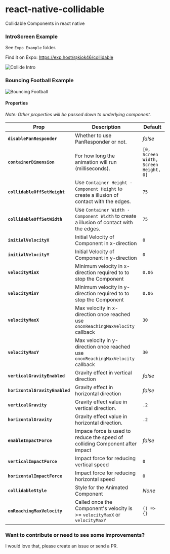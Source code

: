 # react-native-collidable
Collidable Components in react native

### IntroScreen Example

See `Expo Example` folder.

Find it on Expo: https://exp.host/@kiok46/collidable

![Collide Intro](https://user-images.githubusercontent.com/7335120/28744801-40b809ba-7486-11e7-946b-38ab4e6698c3.gif)

### Bouncing Football Example

![Bouncing Football](https://user-images.githubusercontent.com/7335120/28745749-1a3e3dde-749c-11e7-8dbf-802b004a642c.gif)

#### Properties
*Note: Other properties will be passed down to underlying component.*

| Prop | Description | Default |
|---|---|---|
|**`disablePanResponder`**| Whether to use PanResponder or not. |*false*|
|**`containerDimension`**|For how long the animation will run (milliseconds). |`[0, Screen Width, Screen Height, 0]`|
|**`collidableOffSetHeight`**| Use `Container Height - Component Height` to create a illusion of contact with the edges. |`75`|
|**`collidableOffSetWidth`**| Use `Container Width - Component Width` to create a illusion of contact with the edges. |`75`|
|**`initialVelocityX`**| Initial Velocity of Component in x-direction |`0`|
|**`initialVelocityY`**| Initial Velocity of Component in y-direction |`0`|
|**`velocityMinX`**| Minimum velocity in x-direction required to to stop the Component |`0.06`|
|**`velocityMinY`**| Minimum velocity in y-direction required to to stop the Component |`0.06`|
|**`velocityMaxX`**| Max velocity in x-direction once reached use `ononReachingMaxVelocity` callback |`30`|
|**`velocityMaxY`**| Max velocity in y-direction once reached use `ononReachingMaxVelocity` callback |`30`|
|**`verticalGravityEnabled`**| Gravity effect in vertical direction  |*false*|
|**`horizontalGravityEnabled`**|  Gravity effect in horizontal direction |*false*|
|**`verticalGravity`**| Gravity effect value in vertical direction. |`.2`|
|**`horizontalGravity`**| Gravity effect value in horizontal direction. |`.2`|
|**`enableImpactForce`**| Impace force is used to reduce the speed of colliding Component after impact  |*false*|
|**`verticalImpactForce`**| Impact force for reducing vertical speed  |`0`|
|**`horizontalImpactForce`**| Impact force for reducing horizontal speed |`0`|
|**`collidableStyle`**| Style for the Animated Component |*None*|
|**`onReachingMaxVelocity`**| Called once the Component's velocity is >= `velocityMaxX` or `velocityMaxY` |`() => {}`|


### Want to contribute or need to see some improvements?
I would love that, please create an issue or send a PR.
